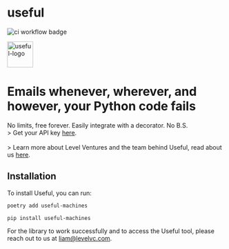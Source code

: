 # useful

![ci workflow badge](https://github.com/level-vc/useful-lite-client/actions/workflows/ci.yml/badge.svg?branch=main)

<img alt="useful-logo" src="./useful-machines-logo-large.png" width="60">

<h1>Emails whenever, wherever, and however, your Python code fails</h1>
No limits, free forever. Easily integrate with a decorator. No B.S.

<br>
> Get your API key <a href="https://usefulmachines.dev/">here</a>. <br><br>
> Learn more about Level Ventures and the team behind Useful, read about us <a href="https://levelvc.com/">here</a>.

## Installation

To install Useful, you can run:

```bash
poetry add useful-machines
```

```bash
pip install useful-machines
```

For the library to work successfully and to access the Useful tool, please reach out to us at <liam@levelvc.com>.
